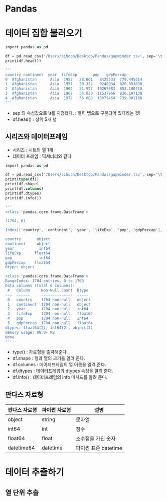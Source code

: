 # Pandas

# 데이터 집합 불러오기

```sql
import pandas as pd

df = pd.read_csv('/Users/sihoon/Desktop/Pandas/gapminder.tsv', sep='\t')
print(df.head())

'''
country continent  year  lifeExp       pop   gdpPercap
0  Afghanistan      Asia  1952   28.801   8425333  779.445314
1  Afghanistan      Asia  1957   30.332   9240934  820.853030
2  Afghanistan      Asia  1962   31.997  10267083  853.100710
3  Afghanistan      Asia  1967   34.020  11537966  836.197138
4  Afghanistan      Asia  1972   36.088  13079460  739.981106
'''
```

- sep 의 속성값으로 \t를 지정했다. : 열이 탭으로 구분되어 있다라는 것!
- df.head() : 상위 5개 행

## 시리즈와 데이터프레임

- 시리즈 : 시트의 열 1개
- 데이터 프레임 : 딕셔너리와 같다

```sql
import pandas as pd

df = pd.read_csv('/Users/sihoon/Desktop/Pandas/gapminder.tsv', sep='\t')
print(type(df))
print(df.shape)
print(df.columns)
print(df.dtypes)
print(df.info())

'''
<class 'pandas.core.frame.DataFrame'>

(1704, 6)

Index(['country', 'continent', 'year', 'lifeExp', 'pop', 'gdpPercap'], dtype='object')

country       object
continent     object
year           int64
lifeExp      float64
pop            int64
gdpPercap    float64
dtype: object

<class 'pandas.core.frame.DataFrame'>
RangeIndex: 1704 entries, 0 to 1703
Data columns (total 6 columns):
 #   Column     Non-Null Count  Dtype  
---  ------     --------------  -----  
 0   country    1704 non-null   object 
 1   continent  1704 non-null   object 
 2   year       1704 non-null   int64  
 3   lifeExp    1704 non-null   float64
 4   pop        1704 non-null   int64  
 5   gdpPercap  1704 non-null   float64
dtypes: float64(2), int64(2), object(2)
memory usage: 80.0+ KB
None
'''
```

- type() : 자료형을 출력해준다.
- df.shape : 행과 열의 크기를 알려 준다.
- df.columns : 데이터프레임의 열 이름을 알려 준다.
- df.dtypes : 데이터프레임의 dtypes 속성을 알려 준다.
- df.info() : 데이터프레임의 info 메서드를 알려 준다.

## 판다스 자료형

| 판다스 자료형 | 파이썬 자료형 | 설명 |
| --- | --- | --- |
| object | string | 문자열 |
| int64 | int | 정수 |
| float64 | float | 소수점을 가진 숫자 |
| datetime64 | datetime | 파이썬 표준 datetime |

# 데이터 추출하기

## 열 단위 추출
